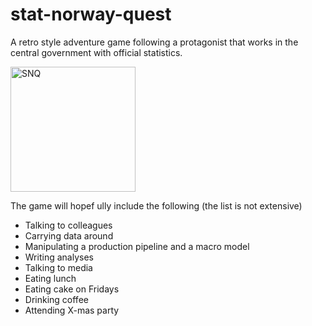 # stat-norway-quest
A retro style adventure game following a protagonist that works in the central government with official statistics.

<img src="[drawing.jpg](https://github.com/user-attachments/assets/6d61bd90-8e1c-4eef-8b5b-36c845467f9f)" alt="SNQ" width="200"/>

The game will hopef
ully include the following (the list is not extensive)
- Talking to colleagues
- Carrying data around
- Manipulating a production pipeline and a macro model
- Writing analyses
- Talking to media
- Eating lunch
- Eating cake on Fridays
- Drinking coffee
- Attending X-mas party
